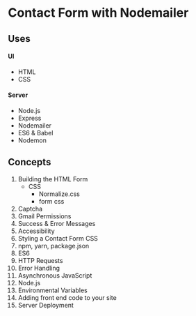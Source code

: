 # Contact Form with Nodemailer

## Uses

#### UI

- HTML
- CSS

#### Server

- Node.js
- Express
- Nodemailer
- ES6 & Babel
- Nodemon

## Concepts

1. Building the HTML Form
    - CSS
        - Normalize.css
        - form css
2. Captcha
2. Gmail Permissions
2. Success & Error Messages
2. Accessibility
2. Styling a Contact Form CSS
3. npm, yarn, package.json
3. ES6
4. HTTP Requests
5. Error Handling
6. Asynchronous JavaScript
4. Node.js
5. Environmental Variables
6. Adding front end code to your site
6. Server Deployment
